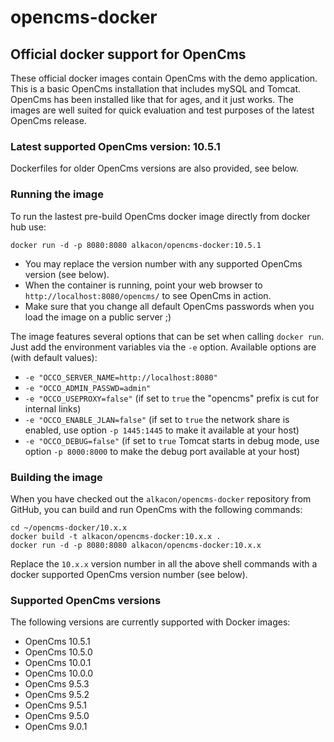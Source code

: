 opencms-docker
==============
## Official docker support for OpenCms ##

These official docker images contain OpenCms with the demo application. This is a basic OpenCms installation that includes mySQL and Tomcat. OpenCms has been installed like that for ages, and it just works. The images are well suited for quick evaluation and test purposes of the latest OpenCms release.

### Latest supported OpenCms version: 10.5.1 ###

Dockerfiles for older OpenCms versions are also provided, see below.

### Running the image ###

To run the lastest pre-build OpenCms docker image directly from docker hub use:

```Shell
docker run -d -p 8080:8080 alkacon/opencms-docker:10.5.1
```

* You may replace the version number with any supported OpenCms version (see below).
* When the container is running, point your web browser to `http://localhost:8080/opencms/` to see OpenCms in action. 
* Make sure that you change all default OpenCms passwords when you load the image on a public server ;)

The image features several options that can be set when calling `docker run`. Just add the environment variables via the `-e` option. Available options are (with default values):

 * `-e "OCCO_SERVER_NAME=http://localhost:8080"`
 * `-e "OCCO_ADMIN_PASSWD=admin"`
 * `-e "OCCO_USEPROXY=false"` (if set to `true` the "opencms" prefix is cut for internal links)
 * `-e "OCCO_ENABLE_JLAN=false"` (if set to `true` the network share is enabled, use option `-p 1445:1445` to make it available at your host)
 * `-e "OCCO_DEBUG=false"` (if set to `true` Tomcat starts in debug mode, use option `-p 8000:8000` to make the debug port available at your host)


### Building the image ###

When you have checked out the `alkacon/opencms-docker` repository from GitHub, you can build and run OpenCms with the following commands:

```Shell
cd ~/opencms-docker/10.x.x
docker build -t alkacon/opencms-docker:10.x.x .
docker run -d -p 8080:8080 alkacon/opencms-docker:10.x.x
```

Replace the `10.x.x` version number in all the above shell commands with a docker supported OpenCms version number (see below). 

### Supported OpenCms versions ###

The following versions are currently supported with Docker images:

* OpenCms 10.5.1
* OpenCms 10.5.0
* OpenCms 10.0.1
* OpenCms 10.0.0
* OpenCms 9.5.3
* OpenCms 9.5.2
* OpenCms 9.5.1
* OpenCms 9.5.0
* OpenCms 9.0.1

